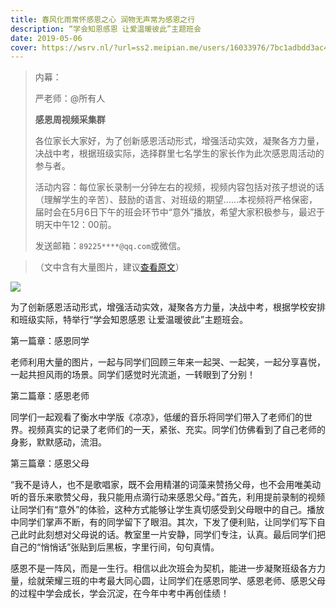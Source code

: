 ```yaml
---
title: 春风化雨常怀感恩之心 润物无声常为感恩之行
description: “学会知恩感恩 让爱温暖彼此”主题班会
date: 2019-05-06
cover: https://wsrv.nl/?url=ss2.meipian.me/users/16033976/7bc1adbdd3ac46c9ae54498f30b42a2f.jpg
---
```


> 内幕：
>
> 严老师：@所有人
> 
> **感恩周视频采集群**
> 
> 各位家长大家好，为了创新感恩活动形式，增强活动实效，凝聚各方力量，决战中考，根据班级实际，选择群里七名学生的家长作为此次感恩周活动的参与者。
>
> 活动内容：每位家长录制一分钟左右的视频，视频内容包括对孩子想说的话（理解学生的辛苦）、鼓励的语言、对班级的期望……本视频将严格保密，届时会在5月6日下午的班会环节中“意外”播放，希望大家积极参与，最迟于明天中午12：00前。
> 
> 发送邮箱：`89225****@qq.com`或微信。

> （文中含有大量图片，建议[查看原文](https://www.meipian.cn/23edptic)）

![](https://wsrv.nl/?url=ss2.meipian.me/users/16033976/7bc1adbdd3ac46c9ae54498f30b42a2f.jpg)


为了创新感恩活动形式，增强活动实效，凝聚各方力量，决战中考，根据学校安排和班级实际，特举行“学会知恩感恩 让爱温暖彼此”主题班会。

第一篇章：感恩同学

老师利用大量的图片，一起与同学们回顾三年来一起哭、一起笑，一起分享喜悦，一起共担风雨的场景。同学们感觉时光流逝，一转眼到了分别！

第二篇章：感恩老师

同学们一起观看了衡水中学版《凉凉》，低缓的音乐将同学们带入了老师们的世界。视频真实的记录了老师们的一天，紧张、充实。同学们仿佛看到了自己老师的身影，默默感动，流泪。

第三篇章：感恩父母

“我不是诗人，也不是歌唱家，既不会用精湛的词藻来赞扬父母，也不会用唯美动听的音乐来歌赞父母，我只能用点滴行动来感恩父母。”首先，利用提前录制的视频让同学们有“意外”的体验，这种方式能够让学生真切感受到父母眼中的自己。播放中同学们掌声不断，有的同学留下了眼泪。其次，下发了便利贴，让同学们写下自己此时此刻想对父母说的话。教室里一片安静，同学们专注，认真。最后同学们把自己的“悄悄话”张贴到后黑板，字里行间，句句真情。

感恩不是一阵风，而是一生行。相信以此次班会为契机，能进一步凝聚班级各方力量，绘就荣耀三班的中考最大同心圆，让同学们在感恩同学、感恩老师、感恩父母的过程中学会成长，学会沉淀，在今年中考中再创佳绩！
